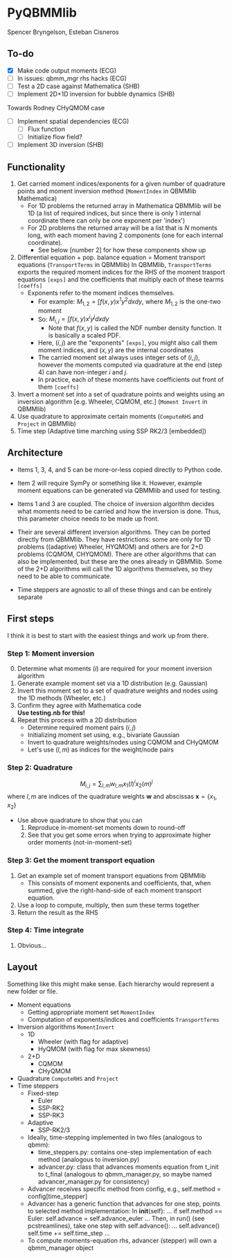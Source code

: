 # PyQBMMlib

Spencer Bryngelson, Esteban Cisneros

## To-do

- [x] Make code output moments (ECG)
- [ ] In issues: qbmm_mgr rhs hacks (ECG)
- [ ] Test a 2D case against Mathematica (SHB)
- [ ] Implement 2D+1D inversion for bubble dynamics (SHB)

Towards Rodney CHyQMOM case 
- [ ] Implement spatial dependencies (ECG)
    - [ ] Flux function
    - [ ] Initialize flow field?
- [ ] Implement 3D inversion (SHB)

## Functionality

1. Get carried moment indices/exponents for a given number of quadrature points and moment inversion method
    (`MomentIndex` in QBMMlib Mathematica)
    - For 1D problems the returned array in Mathematica QBMMlib will be 1D (a list of required indices, but since there is only 1 internal coordinate there can only be one exponent per 'index')
    - For 2D problems the returned array will be a list that is $N$ moments long, with each moment having 2 components (one for each internal coordinate).
        - See below [number 2] for how these components show up
2. Differential equation + pop. balance equation = Moment transport equations
    (`TransportTerms` in QBMMlib)
    In QBMMlib, `TransportTerms` exports the required moment indices for the RHS of the moment trasport equations `[exps]` and the coefficients that multiply each of these tearms `[coeffs]`
    - Exponents refer to the moment indices themselves.
        - For example: $M_{1,2} = \int f(x,y) x^1 y^2 dx dy$, where $M_{1,2}$ is the one-two moment
        - So: $M_{i,j} = \int f(x,y) x^i y^j dx dy$
            - Note that $f(x,y)$ is called the NDF number density function. It is basically a scaled PDF.
        - Here, $(i,j)$ are the "exponents" `[exps]`, you might also call them moment indices, and $(x,y)$ are the internal coordinates
        - The carried moment set always uses integer sets of $(i,j)$, however the moments computed via quadrature at the end (step 4) can have non-integer $i$ and $j$.
        - In practice, each of these moments have coefficients out front of them `[coeffs]`
3. Invert a moment set into a set of quadrature points and weights using an inversion algorithm [e.g. Wheeler, CQMOM, etc.]
    (`Moment Invert` in QBMMlib)
4. Use quadrature to approximate certain moments 
    (`ComputeRHS` and `Project` in QBMMlib)
5. Time step
    (Adaptive time marching using SSP RK2/3 [embedded])

## Architecture

- Items 1, 3, 4, and 5 can be more-or-less copied directly to Python code.

- Item 2 will require SymPy or something like it.
However, example moment equations can be generated via QBMMlib and used for testing.

- Items 1 and 3 are coupled.
The choice of inversion algorithm decides what moments need to be carried and how the inversion is done.
Thus, this parameter choice needs to be made up front.

- Their are several different inversion algorithms.
They can be ported directly from QBMMlib.
They have restrictions: some are only for 1D problems ((adaptive) Wheeler, HYQMOM) and others are for 2+D problems (CQMOM, CHYQMOM).
There are other algorithms that can also be implemented, but these are the ones already in QBMMlib.
Some of the 2+D algorithms will call the 1D algorithms themselves, so they need to be able to communicate.

- Time steppers are agnostic to all of these things and can be entirely separate

## First steps

I think it is best to start with the easiest things and work up from there.

### Step 1: Moment inversion

0. Determine what moments ($i$) are required for your moment inversion algorithm 
1. Generate example moment set via a 1D distribution (e.g. Gaussian)
2. Invert this moment set to a set of quadrature weights and nodes using the 1D methods (Wheeler, etc.)
3. Confirm they agree with Mathematica code  
**Use testing.nb for this!**
4. Repeat this process with a 2D distribution 
    - Determine required moment pairs $(i,j)$
    - Initializing moment set using, e.g., bivariate Gaussian
    - Invert to quadrature weights/nodes using CQMOM and CHyQMOM
    - Let's use $(l,m)$ as indices for the weight/node pairs

### Step 2: Quadrature

$$ M_{i,j} = \sum_{l,m} w_{l,m} x_1(l)^i x_{2}(m)^j $$
where $l,m$ are indices of the quadrature weights $\bm{w}$ and abscissas $\bm{x} = \{ x_1, x_2 \}$

- Use above quadrature to show that you can 
    1. Reproduce in-moment-set moments down to round-off
    2. See that you get some errors when trying to approximate higher order moments (not-in-moment-set)

### Step 3: Get the moment transport equation

1. Get an example set of moment transport equations from QBMMlib
    - This consists of moment exponents and coefficients, that, when summed, give the right-hand-side of each moment transport equation.
2. Use a loop to compute, multiply, then sum these terms together
3. Return the result as the RHS

### Step 4: Time integrate

1. Obvious...

## Layout

Something like this might make sense.
Each hierarchy would represent a new folder or file.

- Moment equations
    - Getting appropriate moment set `MomentIndex`
    - Computation of exponents/indices and coefficients `TransportTerms`
- Inversion algorithms `MomentInvert`
    - 1D
        - Wheeler (with flag for adaptive)
        - HyQMOM (with flag for max skewness)
    - 2+D
        - CQMOM
        - CHyQMOM
- Quadrature `ComputeRHS` and `Project`
- Time steppers
    - Fixed-step
        - Euler
        - SSP-RK2
        - SSP-RK3
    - Adaptive
        - SSP-RK2/3
    - Ideally, time-stepping implemented in two files (analogous to qbmm):
        - time_steppers.py: contains one-step implementation of each method
          (analogous to inversion.py)
        - advancer.py: class that advances moments equation from t_init to t_final
          (analogous to qbmm_manager.py, so maybe named advancer_manager.py for consistency)
    - Advancer receives specific method from config, e.g.,
      self.method = config[time_stepper]
    - Advancer has a generic function that advances for one step,
      points to selected method implementation:
      In __init__(self):
          ...
          if self.method == Euler:
              self.advance = self.advance_euler
          ...
      Then, in run() (see pcstreamlines), 
      take one step with self.advance():
          ...
          self.advance()
          self.time += self.time_step
          ...
    - To compute moments-equation rhs, advancer (stepper)
      will own a qbmm_manager object
